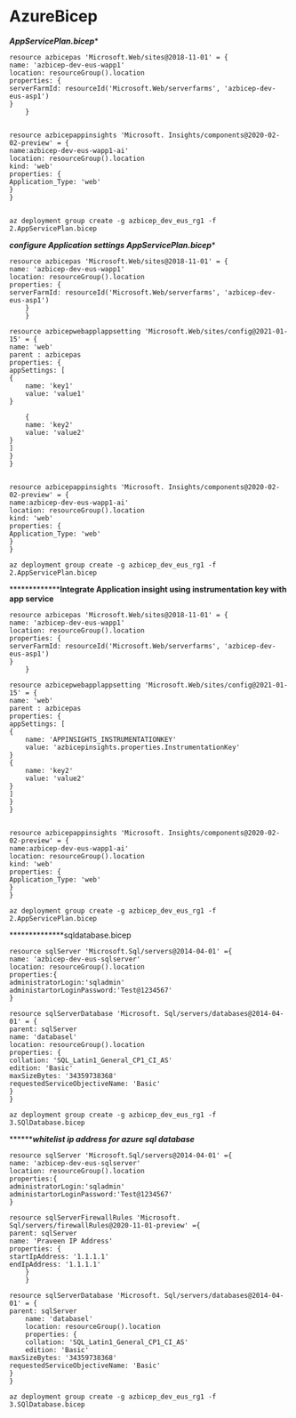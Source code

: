 # AzureBicep

*********AppServicePlan.bicep**********

	resource azbicepas 'Microsoft.Web/sites@2018-11-01' = {
	name: 'azbicep-dev-eus-wapp1'
	location: resourceGroup().location
	properties: {
	serverFarmId: resourceId('Microsoft.Web/serverfarms', 'azbicep-dev-eus-asp1')
	}
    	}
	
 
 	resource azbicepappinsights 'Microsoft. Insights/components@2020-02-02-preview' = {
	name:azbicep-dev-eus-wapp1-ai'
	location: resourceGroup().location
	kind: 'web'
	properties: {
	Application_Type: 'web'
	}
	}


	az deployment group create -g azbicep_dev_eus_rg1 -f 2.AppServicePlan.bicep

*********configure Application settings AppServicePlan.bicep**********

	resource azbicepas 'Microsoft.Web/sites@2018-11-01' = {
	name: 'azbicep-dev-eus-wapp1'
	location: resourceGroup().location
	properties: {
	serverFarmId: resourceId('Microsoft.Web/serverfarms', 'azbicep-dev-eus-asp1')
		}
    	}

	resource azbicepwebapplappsetting 'Microsoft.Web/sites/config@2021-01-15' = {
	name: 'web'
	parent : azbicepas
	properties: {
	appSettings: [
  	{
		name: 'key1'
		value: 'value1'
  	}
   	
    	{
		name: 'key2'
		value: 'value2'	
  	}	
	]	
	}
	}


	resource azbicepappinsights 'Microsoft. Insights/components@2020-02-02-preview' = {
	name:azbicep-dev-eus-wapp1-ai'
	location: resourceGroup().location
	kind: 'web'
	properties: {
	Application_Type: 'web'
	}
	}

	az deployment group create -g azbicep_dev_eus_rg1 -f 2.AppServicePlan.bicep



*******************Integrate Application insight using instrumentation key with app service****** 



	resource azbicepas 'Microsoft.Web/sites@2018-11-01' = {
	name: 'azbicep-dev-eus-wapp1'
	location: resourceGroup().location
	properties: {
	serverFarmId: resourceId('Microsoft.Web/serverfarms', 'azbicep-dev-eus-asp1')
	}
    	}

	resource azbicepwebapplappsetting 'Microsoft.Web/sites/config@2021-01-15' = {
	name: 'web'
	parent : azbicepas
	properties: {
	appSettings: [
  	{
		name: 'APPINSIGHTS_INSTRUMENTATIONKEY'
		value: 'azbicepinsights.properties.InstrumentationKey'
  	}
   	{
		name: 'key2'
		value: 'value2'	
  	}
	]
	}
	}

  
	resource azbicepappinsights 'Microsoft. Insights/components@2020-02-02-preview' = {
	name:azbicep-dev-eus-wapp1-ai'
	location: resourceGroup().location
	kind: 'web'
	properties: {
	Application_Type: 'web'
	}
	}

	az deployment group create -g azbicep_dev_eus_rg1 -f 2.AppServicePlan.bicep
 
**************sqldatabase.bicep

	resource sqlServer 'Microsoft.Sql/servers@2014-04-01' ={
	name: 'azbicep-dev-eus-sqlserver'
	location: resourceGroup().location
	properties:{
	administratorLogin:'sqladmin'
	administartorLoginPassword:'Test@1234567'
	}

	resource sqlServerDatabase 'Microsoft. Sql/servers/databases@2014-04-01' = {
	parent: sqlServer
	name: 'databasel'
	location: resourceGroup().location
	properties: {
	collation: 'SQL_Latin1_General_CP1_CI_AS'
	edition: 'Basic'
	maxSizeBytes: '34359738368'
	requestedServiceObjectiveName: 'Basic'
	}
	}

	az deployment group create -g azbicep_dev_eus_rg1 -f 3.SQlDatabase.bicep


***************whitelist ip address for azure sql database*********


	resource sqlServer 'Microsoft.Sql/servers@2014-04-01' ={
	name: 'azbicep-dev-eus-sqlserver'
	location: resourceGroup().location
	properties:{
	administratorLogin:'sqladmin'
	administartorLoginPassword:'Test@1234567'
	}

	resource sqlServerFirewallRules 'Microsoft. Sql/servers/firewallRules@2020-11-01-preview' ={
	parent: sqlServer
	name: 'Praveen IP Address'
	properties: {
	startIpAddress: '1.1.1.1'
	endIpAddress: '1.1.1.1'
		}
		}

	resource sqlServerDatabase 'Microsoft. Sql/servers/databases@2014-04-01' = {
	parent: sqlServer
        name: 'databasel'
        location: resourceGroup().location
        properties: {
        collation: 'SQL_Latin1_General_CP1_CI_AS'
        edition: 'Basic'
	maxSizeBytes: '34359738368'
	requestedServiceObjectiveName: 'Basic'
	}
	}

	az deployment group create -g azbicep_dev_eus_rg1 -f 3.SQlDatabase.bicep

